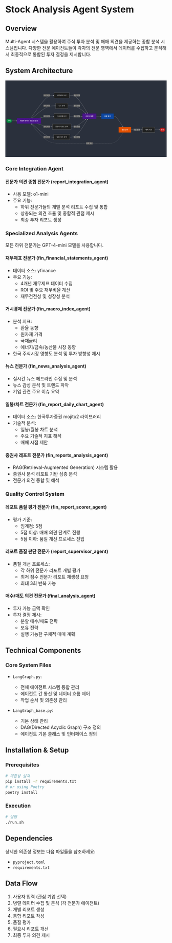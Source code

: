 # Stock Analysis Agent System

## Overview
Multi-Agent 시스템을 활용하여 주식 투자 분석 및 매매 의견을 제공하는 종합 분석 시스템입니다. 다양한 전문 에이전트들이 각자의 전문 영역에서 데이터를 수집하고 분석해서 최종적으로 통합된 투자 결정을 제시합니다.

## System Architecture

![시스템 구조도](../docs/image.png)

### Core Integration Agent
#### 전문가 의견 종합 전문가 (report_integration_agent)
- 사용 모델: o1-mini
- 주요 기능:
  - 하위 전문가들의 개별 분석 리포트 수집 및 통합
  - 상충되는 의견 조율 및 종합적 관점 제시
  - 최종 투자 리포트 생성

### Specialized Analysis Agents
모든 하위 전문가는 GPT-4-mini 모델을 사용합니다.

#### 재무제표 전문가 (fin_financial_statements_agent)
- 데이터 소스: yfinance
- 주요 기능:
  - 4개년 재무제표 데이터 수집
  - ROI 및 주요 재무비율 계산
  - 재무건전성 및 성장성 분석

#### 거시경제 전문가 (fin_macro_index_agent)
- 분석 지표:
  - 환율 동향
  - 원자재 가격
  - 국채금리
  - 에너지/금속/농산물 시장 동향
- 한국 주식시장 영향도 분석 및 투자 방향성 제시

#### 뉴스 전문가 (fin_news_analysis_agent)
- 실시간 뉴스 헤드라인 수집 및 분석
- 뉴스 감성 분석 및 트렌드 파악
- 기업 관련 주요 이슈 요약

#### 일봉/차트 전문가 (fin_report_daily_chart_agent)
- 데이터 소스: 한국투자증권 mojito2 라이브러리
- 기술적 분석:
  - 일봉/월봉 차트 분석
  - 주요 기술적 지표 해석
  - 매매 시점 제안

#### 증권사 레포트 전문가 (fin_reports_analysis_agent)
- RAG(Retrieval-Augmented Generation) 시스템 활용
- 증권사 분석 리포트 기반 심층 분석
- 전문가 의견 종합 및 해석

### Quality Control System

#### 레포트 품질 평가 전문가 (fin_report_scorer_agent)
- 평가 기준:
  - 임계점: 5점
  - 5점 이상: 매매 의견 단계로 진행
  - 5점 이하: 품질 개선 프로세스 진입

#### 레포트 품질 판단 전문가 (report_supervisor_agent)
- 품질 개선 프로세스:
  - 각 하위 전문가 리포트 개별 평가
  - 최저 점수 전문가 리포트 재생성 요청
  - 최대 3회 반복 가능

#### 매수/매도 의견 전문가 (final_analysis_agent)
- 투자 가능 금액 확인
- 투자 결정 제시:
  - 분할 매수/매도 전략
  - 보유 전략
  - 실행 가능한 구체적 매매 계획

## Technical Components

### Core System Files
- `LangGraph.py`: 
  - 전체 에이전트 시스템 통합 관리
  - 에이전트 간 통신 및 데이터 흐름 제어
  - 작업 순서 및 의존성 관리

- `LangGraph_base.py`:
  - 기본 상태 관리
  - DAG(Directed Acyclic Graph) 구조 정의
  - 에이전트 기본 클래스 및 인터페이스 정의

## Installation & Setup

### Prerequisites
```bash
# 의존성 설치
pip install -r requirements.txt
# or using Poetry
poetry install
```

### Execution
```bash
# 실행
./run.sh
```

## Dependencies
상세한 의존성 정보는 다음 파일들을 참조하세요:
- `pyproject.toml`
- `requirements.txt`

## Data Flow
1. 사용자 입력 (관심 기업 선택)
2. 병렬 데이터 수집 및 분석 (각 전문가 에이전트)
3. 개별 리포트 생성
4. 통합 리포트 작성
5. 품질 평가
6. 필요시 리포트 개선
7. 최종 투자 의견 제시